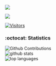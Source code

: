 <a href="https://www.linkedin.com/in/andr%C3%A9-ferreira-de-moraes/" target="_blank"><img src="https://img.shields.io/badge/-LinkedIn-%230077B5?style=for-the-badge&logo=linkedin&logoColor=white" target="_blank"></a>  

![](https://img.shields.io/badge/-Medium-fa6132?style=flat&logo=Medium&logoColor=white&link=https://medium.com/@andrefmoraes)


[![Visitors](https://api.visitorbadge.io/api/visitors?path=https%3A%2F%2Fgithub.com%2Fandre-djsystem&label=Visitantes&countColor=%23263759)](https://visitorbadge.io/status?path=https%3A%2F%2Fgithub.com%2Fandre-djsystem)

### :octocat: Statistics
![Github Contributions](https://github-readme-streak-stats.herokuapp.com/?user=andre-djsystem)<br>
![github stats](https://github-readme-stats.vercel.app/api?username=andre-djsystem&show_icons=true&hide_title=true)<br>
![top languages](https://github-readme-stats.vercel.app/api/top-langs/?username=andre-djsystem&langs_count=10&layout=compact)

<!--
![](http://github-profile-summary-cards.vercel.app/api/cards/profile-details?username=andre-djsystem)
**andre-djsystem/andre-djsystem** is a ✨ _special_ ✨ repository because its `README.md` (this file) appears on your GitHub profile.

Here are some ideas to get you started:

- 🔭 I’m currently working on ...
- 🌱 I’m currently learning ...
- 👯 I’m looking to collaborate on ...
- 🤔 I’m looking for help with ...
- 💬 Ask me about ...
- 📫 How to reach me: ...
- 😄 Pronouns: ...
- ⚡ Fun fact: ...
-->
